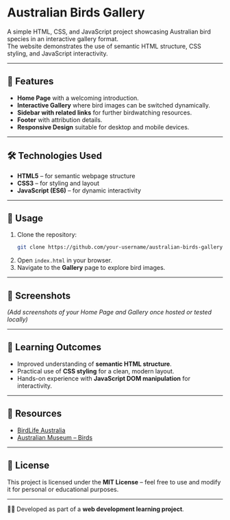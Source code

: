 # Australian Birds Gallery

A simple HTML, CSS, and JavaScript project showcasing Australian bird species in an interactive gallery format.  
The website demonstrates the use of semantic HTML structure, CSS styling, and JavaScript interactivity.

---

## 📌 Features
- **Home Page** with a welcoming introduction.  
- **Interactive Gallery** where bird images can be switched dynamically.  
- **Sidebar with related links** for further birdwatching resources.  
- **Footer** with attribution details.  
- **Responsive Design** suitable for desktop and mobile devices.  

---

## 🛠️ Technologies Used
- **HTML5** – for semantic webpage structure  
- **CSS3** – for styling and layout  
- **JavaScript (ES6)** – for dynamic interactivity  


---

## 🚀 Usage
1. Clone the repository:  
   ```bash
   git clone https://github.com/your-username/australian-birds-gallery.git
   ```
2. Open `index.html` in your browser.  
3. Navigate to the **Gallery** page to explore bird images.  

---

## 📸 Screenshots
*(Add screenshots of your Home Page and Gallery once hosted or tested locally)*

---

## 📖 Learning Outcomes
- Improved understanding of **semantic HTML structure**.  
- Practical use of **CSS styling** for a clean, modern layout.  
- Hands-on experience with **JavaScript DOM manipulation** for interactivity.  

---

## 🔗 Resources
- [BirdLife Australia](https://www.birdlife.org.au/)  
- [Australian Museum – Birds](https://australian.museum/learn/animals/birds/)  

---

## 📝 License
This project is licensed under the **MIT License** – feel free to use and modify it for personal or educational purposes.

---

👩‍💻 Developed as part of a **web development learning project**.
